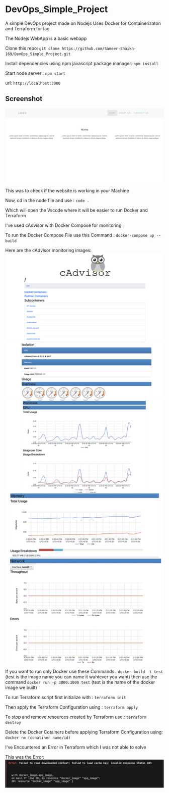 # DevOps_Simple_Project
A simple DevOps project made on Nodejs 
Uses Docker for Containerizaton and Terraform for Iac 

The Nodejs WebApp is a basic webapp

Clone this repo: ```git clone https://github.com/Sameer-Shaikh-169/DevOps_Simple_Project.git```

Install dependencies using npm javascript package manager: ```npm install```

Start node server : ```npm start```

url: ```http://localhost:3000```

## Screenshot
<img src="public/img/screenshot.png">

This was to check if the website is working in your Machine

Now, cd in the node file and use : ```code .```

Which will open the Vscode where it will be easier to run Docker and Terraform

I've used cAdvisor with Docker Compose for monitoring

To run the Docker Compose File use this Command : ```docker-compose up --build```

Here are the cAdvisor monitoring images:
<img src="public/img/cAdv1.png">
<img src="public/img/cAdv2.png">
<img src="public/img/cAdv3.png">
<img src="public/img/cAdv4.png">
<img src="public/img/cAdv5.png">

If you want to run only Docker use these Commands : ```docker build -t test```  (test is the image name you can name it wahtever you want) then use the command ```docker run -p 3000:3000 test``` (test is the name of the docker image we built)

To run Terraform script first initialize with : ```terraform init```

Then apply the Terraform Configuration using : ```terraform apply```

To stop and remove resources created by Terraform use : ```terraform destroy```

Delete the Docker Cotainers before applying Terraform Configuration using: ```docker rm (conatiner name/id)```

I've Encountered an Error in Terraform which I was not able to solve

This was the Error:
<img src="public/img/screenshotgit1.png">





